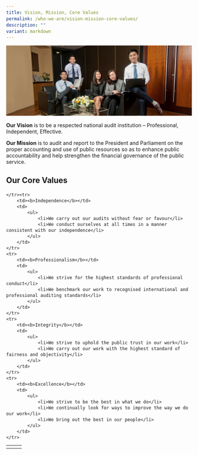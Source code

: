 ```yaml
---
title: Vision, Mission, Core Values
permalink: /who-we-are/vision-mission-core-values/
description: ""
variant: markdown
---
```

![](/images/PageBanner1.jpg)

**Our Vision**&nbsp;is to be a respected national audit institution – Professional, Independent, Effective.

**Our Mission**&nbsp;is to audit and report to the President and Parliament on the proper accounting and use of public resources so as&nbsp;to enhance public accountability and help strengthen the financial governance of the public service.
<br> 


## Our Core Values

<table>
	<tbody><tr><th>
	</th><td></td>
	<td></td>
	
	</tr><tr>
		<td><b>Independence</b></td>
		<td>
			<ul>
				<li>We carry out our audits without fear or favour</li>
				<li>We conduct ourselves at all times in a manner consistent with our independence</li>
			</ul>
		</td>	
	</tr>
	<tr>
		<td><b>Professionalism</b></td>
		<td>
			<ul>
				<li>We strive for the highest standards of professional conduct</li>
				<li>We benchmark our work to recognised international and professional auditing standards</li>
			</ul>
		</td>
	</tr>
	<tr>
		<td><b>Integrity</b></td>
		<td>
			<ul>
				<li>We strive to uphold the public trust in our work</li>
				<li>We carry out our work with the highest standard of fairness and objectivity</li>
			</ul>
		</td>	
	</tr>
	<tr>
		<td><b>Excellence</b></td>
		<td>
			<ul>
				<li>We strive to be the best in what we do</li>
				<li>We continually look for ways to improve the way we do our work</li>
				<li>We bring out the best in our people</li>
			</ul>
		</td>
	</tr>
</tbody></table>